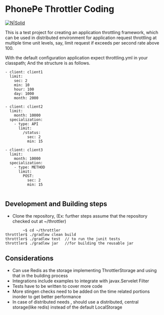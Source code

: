 # PhonePe Throttler Coding

[![N|Solid](https://cldup.com/dTxpPi9lDf.thumb.png)](https://nodesource.com/products/nsolid)

This is a test project for creating an application throttling framework, which can be used in distributed environment for application request throttling at multiple time unit levels, say, limit request if exceeds per second rate above 100.

With the default configuration application expect throttling.yml in your classpath; And the structure is as follows.

```
- client: client1
  limit:
    sec: 2
    min: 10
    hour: 100
    day: 1000
    month: 2000

- client: client2
  limit:
    month: 10000
  specialization:
    - type: API
      limit:
        /status:
          sec: 2
          min: 15

- client: client3
  limit:
    month: 10000
  specialization:
    - type: METHOD
      limit:
        POST:
          sec: 2
          min: 15


```

## Development and Building steps

  - Clone the repository, (Ex: further steps assume that the repository checked out at ~/throttler)
  ```
          ~$ cd ~/throttler
  throttler$ ./gradlew clean build
  throttler$ ./gradlew test  // to run the junit tests
  throttler$ ./gradlew jar   //for building the reusable jar

  ```

## Considerations

- Can use Redis as the storage implementing ThrottlerStorage and using that in the building process
- Integrations include examples to integrate with javax.Servelet Filter
- Tests have to be written to cover more code
- More stingen checks need to be added on the time related portions inorder to get better performance
- In case of distributed needs , should use a distributed, central storage(like redis) instead of the default LocalStorage

